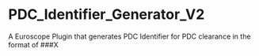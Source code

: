 # PDC_Identifier_Generator_V2
A Euroscope Plugin that generates PDC Identifier for PDC clearance in the format of ###X
